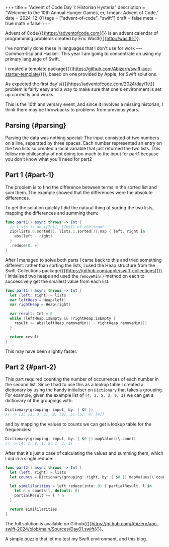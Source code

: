 +++
title = "Advent of Code Day 1: Historian Hysteria"
description = "Welcome to the 10th Annual Hunger Games, er, I mean: Advent of Code."
date = 2024-12-01
tags = ["advent-of-code", "swift"]
draft = false
meta = true
math = false
+++

Advent of Code{{<sidenote>}}https://adventofcode.com{{</sidenote>}} is an advent calendar of programming problems created by Eric Wastl{{<sidenote>}}http://was.tl{{</sidenote>}}.

I've normally done these in languages that I don't use for work --- Common-lisp and Haskell. This year I am going to concentrate on using my primary language of Swift.

I created a template package{{<sidenote>}}https://github.com/Abizern/swift-aoc-starter-template{{</sidenote>}}, based on one provided by Apple, for Swift solutions.

As expected the first day's{{<sidenote>}}https://adventofcode.com/2024/day/1{{</sidenote>}} problem is fairly easy and a way to make sure that one's environment is set up correctly and works.

This is the 10th anniversary event, and since it involves a missing historian, I think there may be throwbacks to problems from previous years.


## Parsing {#parsing}

Parsing the data was nothing special: The input consisted of two numbers on a line, separated by three spaces. Each number represented an entry on the two lists so created a local variable that just returned the two lists. This follow my philosophy of not doing too much to the input for part1 because you don't know what you'll need for part2


## Part 1 {#part-1}

The problem is to find the difference between terms in the sorted list and sum them. The example showed that the differences were the absolute differences.

To get the solution quickly I did the natural thing of sorting the two lists, mapping the differences and summing them:

```swift
func part1() async throws -> Int {
  // lists is an ([Int], [Int]) of the input
  zip(lists.0.sorted(), lists.1.sorted()).map { left, right in
    abs(left - right)
  }
  .reduce(0, +)
}
```

After I managed to solve both parts I came back to this and tried something different: rather than sorting the lists, I used the Heap structure from the Swift-Collections package{{<sidenote>}}https://github.com/apple/swift-collections{{</sidenote>}}. I initialised two heaps and used the `removeMin()` method on each to successively get the smallest value from each list:

```swift
func part1() async throws -> Int {
  let (left, right) = lists
  var leftHeap = Heap(left)
  var rightHeap = Heap(right)

  var result: Int = 0
  while !leftHeap.isEmpty && !rightHeap.isEmpty {
    result += abs(leftHeap.removeMin() - rightHeap.removeMin())
  }

  return result
}
```

This may have been slightly faster.


## Part 2 {#part-2}

This part required counting the number of occurrences of each number in the second list. Since I had to use this as a lookup table I created a dictionary by using the handy initialiser on `Dictionary` that takes a grouping. For example, given the example list of `[4, 3, 5, 3, 9, 3]` we can get a dictionary of the groupings with:

```swift
Dictionary(grouping: input, by: { $0 })
// -> [3: [3, 3, 3], 9: [9], 5: [5], 4: [4]]
```

and by mapping the values to counts we can get a lookup table for the frequencies:

```swift
Dictionary(grouping: input, by: { $0 }).mapValues(\.count)
// -> [4: 1, 9: 1, 5: 1, 3: 3]
```

After that it's just a case of calculating the values and summing them, which I did in a single reduce:

```swift
func part2() async throws -> Int {
  let (left, right) = lists
  let counts = Dictionary(grouping: right, by: { $0 }).mapValues(\.count)

  let simililarities = left.reduce(into: 0) { partialResult, l in
    let n = counts[l, default: 0]
    partialResult += l * n
  }

  return simililarities
}
```

The full solution is available on Github{{<sidenote>}}https://github.com/Abizern/aoc-swift-2024/blob/main/Sources/Day01.swift{{</sidenote>}}.

A simple puzzle that let me test my Swift environment, and this blog.
